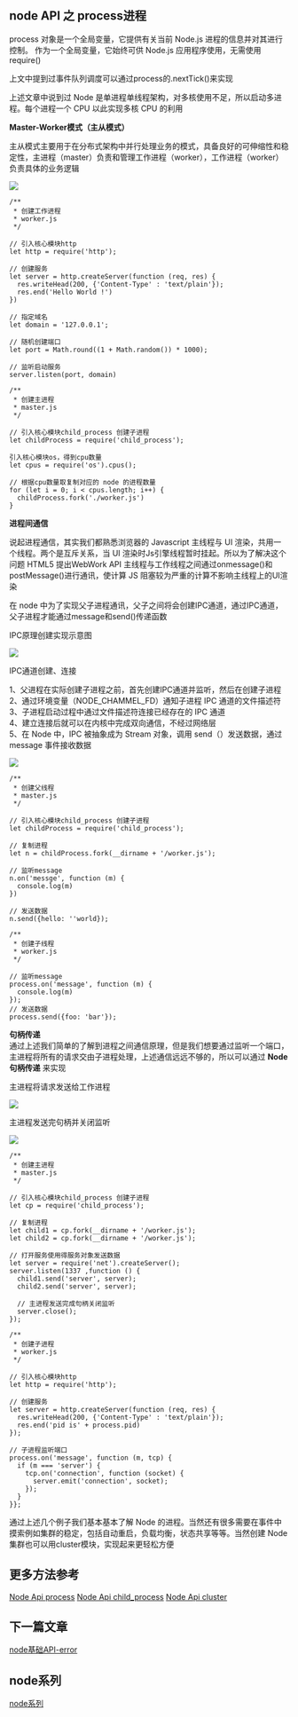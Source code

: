 ## node API 之 process进程 

process 对象是一个全局变量，它提供有关当前 Node.js 进程的信息并对其进行控制。 作为一个全局变量，它始终可供 Node.js 应用程序使用，无需使用 require()<br/>

上文中提到过事件队列调度可以通过process的.nextTick()来实现<br/>

上述文章中说到过 Node 是单进程单线程架构，对多核使用不足，所以启动多进程。每个进程一个 CPU 以此实现多核 CPU 的利用<br/>

**Master-Worker模式（主从模式）**

主从模式主要用于在分布式架构中并行处理业务的模式，具备良好的可伸缩性和稳定性，主进程（master）负责和管理工作进程（worker），工作进程（worker）负责具体的业务逻辑<br/>

<img src="https://github.com/MarsPen/-notes-summary/blob/master/images/master-worker.png"><br/>

```
/**
 * 创建工作进程
 * worker.js
 */

// 引入核心模块http
let http = require('http');

// 创建服务
let server = http.createServer(function (req, res) {
  res.writeHead(200, {'Content-Type' : 'text/plain'});
  res.end('Hello World !')
})

// 指定域名
let domain = '127.0.0.1';

// 随机创建端口
let port = Math.round((1 + Math.random()) * 1000);

// 监听启动服务
server.listen(port, domain)
```

```
/**
 * 创建主进程
 * master.js
 */

// 引入核心模块child_process 创建子进程
let childProcess = require('child_process');

引入核心模块os，得到cpu数量
let cpus = require('os').cpus();

// 根据cpu数量取复制对应的 node 的进程数量
for (let i = 0; i < cpus.length; i++) {
  childProcess.fork('./worker.js')
}

```


**进程间通信**<br/>

说起进程通信，其实我们都熟悉浏览器的 Javascript 主线程与 UI 渲染，共用一个线程。两个是互斥关系，当 UI 渲染时Js引擎线程暂时挂起。所以为了解决这个问题 HTML5 提出WebWork API 主线程与工作线程之间通过onmessage()和postMessage()进行通讯，使计算 JS 阻塞较为严重的计算不影响主线程上的UI渲染<br/>

在 node 中为了实现父子进程通讯，父子之间将会创建IPC通道，通过IPC通道，父子进程才能通过message和send()传递函数<br/>

IPC原理创建实现示意图<br/>

<img src="https://github.com/MarsPen/-notes-summary/blob/master/images/ipc.png"><br/>


IPC通道创建、连接<br/>

1、父进程在实际创建子进程之前，首先创建IPC通道并监听，然后在创建子进程<br/>
2、通过环境变量（NODE_CHAMMEL_FD）通知子进程 IPC 通道的文件描述符<br/>
3、子进程启动过程中通过文件描述符连接已经存在的 IPC 通道<br/>
4、建立连接后就可以在内核中完成双向通信，不经过网络层<br/>
5、在 Node 中，IPC 被抽象成为 Stream 对象，调用 send（）发送数据，通过 message 事件接收数据<br/>

<img src="https://github.com/MarsPen/-notes-summary/blob/master/images/ipc-create.png"><br/>

```
/**
 * 创建父线程
 * master.js
 */

// 引入核心模块child_process 创建子进程
let childProcess = require('child_process');

// 复制进程
let n = childProcess.fork(__dirname + '/worker.js');

// 监听message
n.on('messge', function (m) {
  console.log(m)
})

// 发送数据
n.send({hello: ''world});
```

```
/**
 * 创建子线程
 * worker.js
 */

// 监听message
process.on('message', function (m) {
  console.log(m)
});
// 发送数据
process.send({foo: 'bar'});
```

**句柄传递**<br/>
通过上述我们简单的了解到进程之间通信原理，但是我们想要通过监听一个端口，主进程将所有的请求交由子进程处理，上述通信远远不够的，所以可以通过 **Node句柄传递** 来实现<br/>

主进程将请求发送给工作进程<br/>

<img src="https://github.com/MarsPen/-notes-summary/blob/master/images/process-send.png"><br/>

主进程发送完句柄并关闭监听<br/>

<img src="https://github.com/MarsPen/-notes-summary/blob/master/images/process-on.png"><br/>

```
/**
 * 创建主进程
 * master.js
 */

// 引入核心模块child_process 创建子进程
let cp = require('child_process');

// 复制进程
let child1 = cp.fork(__dirname + '/worker.js');
let child2 = cp.fork(__dirname + '/worker.js');

// 打开服务使用得服务对象发送数据
let server = require('net').createServer();
server.listen(1337 ,function () {
  child1.send('server', server);
  child2.send('server', server);
  
  // 主进程发送完成句柄关闭监听
  server.close();
});
```

```
/**
 * 创建子进程
 * worker.js
 */
 
// 引入核心模块http
let http = require('http');

// 创建服务
let server = http.createServer(function (req, res) {
  res.writeHead(200, {'Content-Type' : 'text/plain'});
  res.end('pid is' + process.pid)
});

// 子进程监听端口
process.on('message', function (m, tcp) {
  if (m === 'server') {
    tcp.on('connection', function (socket) {
      server.emit('connection', socket);
    });
  }
}};

```

通过上述几个例子我们基本基本了解 Node 的进程。当然还有很多需要在事件中摸索例如集群的稳定，包括自动重启，负载均衡，状态共享等等。当然创建 Node 集群也可以用cluster模块，实现起来更轻松方便<br/>


## 更多方法参考<br/>
<a href='http://nodejs.cn/api/process.html'>Node Api process</a>
<a href='http://nodejs.cn/api/child_process.html'>Node Api child_process</a>
<a href='http://nodejs.cn/api/cluster.html'>Node Api cluster</a>



## 下一篇文章
<a href='https://github.com/MarsPen/-notes-summary/blob/master/node/error.md'>node基础API-error</a>

## node系列
<a href='https://github.com/MarsPen/-notes-summary/blob/master/node/index.md'>node系列</a>














